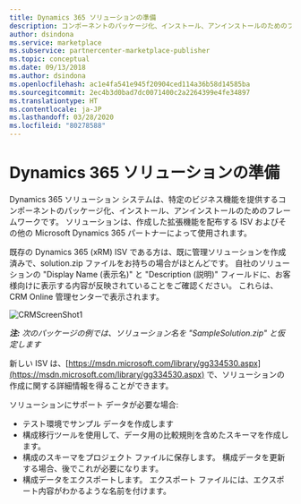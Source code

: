 ```yaml
---
title: Dynamics 365 ソリューションの準備
description: コンポーネントのパッケージ化、インストール、アンインストールのためのフレームワーク
author: dsindona
ms.service: marketplace
ms.subservice: partnercenter-marketplace-publisher
ms.topic: conceptual
ms.date: 09/13/2018
ms.author: dsindona
ms.openlocfilehash: ac1e4fa541e945f20904ced114a36b58d14585ba
ms.sourcegitcommit: 2ec4b3d0bad7dc0071400c2a2264399e4fe34897
ms.translationtype: HT
ms.contentlocale: ja-JP
ms.lasthandoff: 03/28/2020
ms.locfileid: "80278588"
---
```

# <a name="dynamics-365-solution-preparation"></a>Dynamics 365 ソリューションの準備

Dynamics 365 ソリューション システムは、特定のビジネス機能を提供するコンポーネントのパッケージ化、インストール、アンインストールのためのフレームワークです。 ソリューションは、作成した拡張機能を配布する ISV およびその他の Microsoft Dynamics 365 パートナーによって使用されます。

既存の Dynamics 365 (xRM) ISV である方は、既に管理ソリューションを作成済みで、solution.zip ファイルをお持ちの場合がほとんどです。 自社のソリューションの "Display Name (表示名)" と "Description (説明)" フィールドに、お客様向けに表示する内容が反映されていることをご確認ください。 これらは、CRM Online 管理センターで表示されます。

![CRMScreenShot1](media/CRMScreenShot1.png)

_**注:** 次のパッケージの例では、ソリューション名を "SampleSolution.zip" と仮定します_

新しい ISV は、[https://msdn.microsoft.com/library/gg334530.aspx](https://msdn.microsoft.com/library/gg334530.aspx) で、ソリューションの作成に関する詳細情報を得ることができます。

ソリューションにサポート データが必要な場合:

* テスト環境でサンプル データを作成します
* 構成移行ツールを使用して、データ用の比較規則を含めたスキーマを作成します。
* 構成のスキーマをプロジェクト ファイルに保存します。 構成データを更新する場合、後でこれが必要になります。
* 構成データをエクスポートします。 エクスポート ファイルには、エクスポート内容がわかるような名前を付けます。

